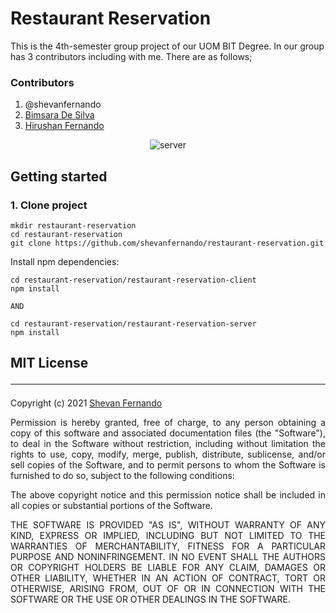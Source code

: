# Restaurant Reservation

This is the 4th-semester group project of our UOM BIT Degree. In our group has 3 contributors including with me. There
are as follows;

### Contributors

1. @shevanfernando
2. [Bimsara De Silva](`https://github.com/bimsaradesilva`)
3. [Hirushan Fernando](`https://github.com/Ferdenat`)

<p align="center">
<img alt="server" src="https://lh3.googleusercontent.com/3i5fo6Vn-9q91qeEy7RrSOk6ZRvwFNivxH20-oxaDc_VyW0i-M_w9tVlSWVIPPIxjXkO1mt8fo9PFBlOdTzj9mPDDGIsvbwy1FHm8TR_ef0_z8hGyT5vZjTWArTxGlms6WIrNHza=w2400">
</p>

## Getting started

### 1. Clone project

```
mkdir restaurant-reservation
cd restaurant-reservation
git clone https://github.com/shevanfernando/restaurant-reservation.git
```

Install npm dependencies:

```
cd restaurant-reservation/restaurant-reservation-client
npm install

AND

cd restaurant-reservation/restaurant-reservation-server
npm install

```

## MIT License <hr>

Copyright (c) 2021 [Shevan Fernando](`w.k.b.s.t.fernando@gmail.com`)

<p style="text-align: justify">
Permission is hereby granted, free of charge, to any person obtaining a copy
of this software and associated documentation files (the "Software"), to deal
in the Software without restriction, including without limitation the rights
to use, copy, modify, merge, publish, distribute, sublicense, and/or sell
copies of the Software, and to permit persons to whom the Software is
furnished to do so, subject to the following conditions:
</p>
<p style="text-align: justify">
The above copyright notice and this permission notice shall be included in all
copies or substantial portions of the Software.
</p>
<p style="text-align: justify">
THE SOFTWARE IS PROVIDED "AS IS", WITHOUT WARRANTY OF ANY KIND, EXPRESS OR
IMPLIED, INCLUDING BUT NOT LIMITED TO THE WARRANTIES OF MERCHANTABILITY,
FITNESS FOR A PARTICULAR PURPOSE AND NONINFRINGEMENT. IN NO EVENT SHALL THE
AUTHORS OR COPYRIGHT HOLDERS BE LIABLE FOR ANY CLAIM, DAMAGES OR OTHER
LIABILITY, WHETHER IN AN ACTION OF CONTRACT, TORT OR OTHERWISE, ARISING FROM,
OUT OF OR IN CONNECTION WITH THE SOFTWARE OR THE USE OR OTHER DEALINGS IN THE
SOFTWARE.
</p>
